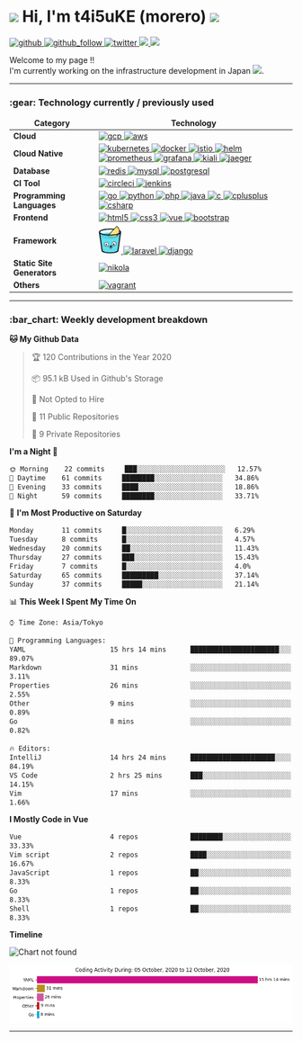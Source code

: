 <h1>
<img src="https://emojis.slackmojis.com/emojis/images/1600385609/10490/cactuar.gif?1600385609" width="30"/> 
Hi, I'm t4i5uKE (morero) 
<img src="https://emojis.slackmojis.com/emojis/images/1600385609/10490/cactuar.gif?1600385609" width="30"/>
</h1>

<p align="left">
    <!-- GitHub -->
    <a href="https://github.com/t4i5uKE/t4i5uKE/">
        <img src="https://komarev.com/ghpvc/?username=m0rer0" alt="github" />
    </a>
    <a href="https://github.com/t4i5uKE">
        <img height="20" src="https://img.shields.io/github/followers/t4i5uKE?label=follow&logo=github&style=flat" alt="github_follow"/>
    </a>
    <!-- Twitter -->
    <a href="http://twitter.com/m0rer0">
        <img height="20" src="https://img.shields.io/twitter/follow/m0rer0?label=Twitter&logo=twitter&style=flat" alt="twitter"/>
    </a>
    <!-- Qiita -->
    <a href="http://qiita.com/Morero">
        <img height="20" src="https://qiita-badge.apiapi.app/s/Morero/posts.svg" />
    </a>
    <a href="http://qiita.com/Morero">
        <img height="20" src="https://qiita-badge.apiapi.app/s/Morero/contributions.svg" />
    </a>
</p>

<p> 
Welcome to my page !! <br>
I'm currently working on the infrastructure development in Japan <img src="https://www.flaticon.com/svg/static/icons/svg/2159/2159573.svg" width="13"/>.
</p>

---

<h3> :gear: Technology currently / previously used</h3>

<table align="center">
    <thead align="center">
    <tr border: none;>
        <td><b> Category </b></td>
        <td><b> Technology </b></td>
    </tr>
    </thead>
    <tbody>
    <tr>
        <td><b> Cloud </b></td>
        <td>
            <!-- GCP -->
            <a href="https://cloud.google.com/?hl=ja">
                <img src="https://www.vectorlogo.zone/logos/google_cloud/google_cloud-icon.svg" alt="gcp" width="40" height="40"/>
            </a>
            <!-- AWS -->
            <a href="https://aws.amazon.com/jp/">
                <img src="https://devicons.github.io/devicon/devicon.git/icons/amazonwebservices/amazonwebservices-original-wordmark.svg" alt="aws" width="40" height="40"/>
            </a>
        </td>
    </tr>
    <tr>
        <td><b> Cloud Native </b></td>
        <td>
            <!-- Kubernetes -->
            <a href="https://kubernetes.io/ja/">
                <img src="https://www.vectorlogo.zone/logos/kubernetes/kubernetes-icon.svg" alt="kubernetes" width="40" height="40"/>
            </a>
            <!-- Docker -->
            <a href="https://www.docker.com/">
                <img src="https://devicons.github.io/devicon/devicon.git/icons/docker/docker-original-wordmark.svg" alt="docker" width="40" height="40"/>
            </a>
            <!-- Istio -->
            <a href="https://istio.io/">
                <img src="https://www.vectorlogo.zone/logos/istioio/istioio-icon.svg" alt="istio" width="40" height="40"/>
            </a>
            <!-- Helm -->
            <a href="https://helm.sh/">
                <img src="https://www.vectorlogo.zone/logos/helmsh/helmsh-icon.svg" alt="helm" width="40" height="40"/>
            </a>
            <!-- Prometheus -->
            <a href="https://prometheus.io/">
                <img src="https://www.vectorlogo.zone/logos/prometheusio/prometheusio-icon.svg" alt="prometheus" width="40" height="40"/>
            </a>
            <!-- Grafana -->
            <a href="https://grafana.com/grafana/">
                <img src="https://www.vectorlogo.zone/logos/grafana/grafana-icon.svg" alt="grafana" width="40" height="40"/>
            </a>
            <!-- kiali -->
            <a href="https://kiali.io/">
                <img src="https://design.jboss.org/kiali/logo/final/PNG/kiali_icon_lightbkg_1280px.png" alt="kiali" width="40" height="40"/>
            </a>
            <!-- Jaeger -->
            <a href="https://www.jaegertracing.io/">
                <img src="https://raw.githubusercontent.com/jaegertracing/artwork/f1deab322b37bfc8e4bb872619ef92800ee55d65/SVG/Jaeger_Logo_Final_PANTONE.svg" alt="jaeger" width="40" height="40"/>
            </a>
        </td>
    </tr>
    <tr>
        <td><b> Database </b></td>
        <td>
            <!-- Redis -->
            <a href="https://redis.io/">
                <img src="https://devicons.github.io/devicon/devicon.git/icons/redis/redis-original-wordmark.svg" alt="redis" width="40" height="40"/>
            </a>
            <!-- MySQL -->
            <a href="https://www.mysql.com/jp/">
                <img src="https://devicons.github.io/devicon/devicon.git/icons/mysql/mysql-original-wordmark.svg" alt="mysql" width="40" height="40"/>
            </a>
            <!-- PostgreSQL -->
            <a href="https://www.postgresql.org/">
                <img src="https://devicons.github.io/devicon/devicon.git/icons/postgresql/postgresql-original-wordmark.svg" alt="postgresql" width="40" height="40"/>
            </a>
        </td>
    </tr>
    <tr>
        <td><b> CI Tool </b></td>
        <td>
            <!-- Circle CI -->
            <a href="https://circleci.com/ja/">
                <img src="https://cdn.worldvectorlogo.com/logos/circleci.svg" alt="circleci" width="40" height="40"/>
            </a>
            <!-- Jenkins -->
            <a href="https://www.jenkins.io/">
                <img src="https://www.vectorlogo.zone/logos/jenkins/jenkins-icon.svg" alt="jenkins" width="40" height="40"/>
            </a>
        </td>
    </tr>
    <tr>
        <td><b> Programming Languages </b></td>
        <td>
            <!-- Golang -->
            <a href="https://golang.org/">
                <img src="https://devicons.github.io/devicon/devicon.git/icons/go/go-original.svg" alt="go" width="40" height="40"/>
            </a>
            <!-- Python -->
            <a href="https://www.python.org/">
                <img src="https://devicons.github.io/devicon/devicon.git/icons/python/python-original.svg" alt="python" width="40" height="40"/> 
            </a>
            <!-- PHP -->
            <a href="https://www.php.net/">
                <img src="https://devicons.github.io/devicon/devicon.git/icons/php/php-original.svg" alt="php" width="40" height="40"/>
            </a>
            <!-- Java -->
            <a href="https://java.com/ja/">
                <img src="https://devicons.github.io/devicon/devicon.git/icons/java/java-original-wordmark.svg" alt="java" width="40" height="40"/>
            </a>
            <!-- Clang -->
            <a href="http://llvm.org/">
                <img src="https://devicons.github.io/devicon/devicon.git/icons/c/c-original.svg" alt="c" width="40" height="40"/> 
            </a>
            <!-- C++ -->
            <a href="https://isocpp.org/">
                <img src="https://devicons.github.io/devicon/devicon.git/icons/cplusplus/cplusplus-original.svg" alt="cplusplus" width="40" height="40"/>
            </a>
            <!-- C# -->
            <a href="https://github.com/dotnet/csharplang">
                <img src="https://devicons.github.io/devicon/devicon.git/icons/csharp/csharp-original.svg" alt="csharp" width="40" height="40"/>
            </a>
        </td>
    </tr>
    <tr>
        <td><b> Frontend </b></td>
        <td>
            <!-- HTML5 -->
            <a href="https://html.spec.whatwg.org/multipage/">
                <img src="https://devicons.github.io/devicon/devicon.git/icons/html5/html5-original-wordmark.svg" alt="html5" width="40" height="40"/>
            </a>
            <!-- CSS3 -->
            <a href="https://www.w3.org/Style/CSS/Overview.en.html">
                <img src="https://devicons.github.io/devicon/devicon.git/icons/css3/css3-original-wordmark.svg" alt="css3" width="40" height="40"/>
            </a>
            <!-- Vue.js -->
            <a href="https://jp.vuejs.org/index.html">
                <img src="https://devicons.github.io/devicon/devicon.git/icons/vuejs/vuejs-original-wordmark.svg" alt="vue" width="40" height="40"/>
            </a>
            <!-- Bootstrap -->
            <a href="https://getbootstrap.jp/">
                <img src="https://devicons.github.io/devicon/devicon.git/icons/bootstrap/bootstrap-plain.svg" alt="bootstrap" width="40" height="40"/>
            </a>
        </td>
    </tr>
    <tr>
        <td><b> Framework </b></td>
        <td>
            <!-- Gin -->
            <a href="https://github.com/gin-gonic/gin">
                <img src="https://raw.githubusercontent.com/gin-gonic/logo/master/color.png" alt="gin" width="40" height="50">
            </a>
            <!-- Laravel -->
            <a href="http://laravel.jp/">
                <img src="https://devicons.github.io/devicon/devicon.git/icons/laravel/laravel-plain-wordmark.svg" alt="laravel" width="40" height="40"/>
            </a>
            <!-- Django -->
            <a href="https://www.djangoproject.com/">
                <img src="https://devicons.github.io/devicon/devicon.git/icons/django/django-original.svg" alt="django" width="40" height="40"/>
            </a>
        </td>
    </tr>
    <tr>
        <td><b> Static Site Generators </b></td>
        <td>
            <!-- Nikola -->
            <a href="https://getnikola.com/">
                <img src="https://raw.githubusercontent.com/getnikola/nikola/5184bd3601de6c572a3b065b53b17f7d9f087d47/logo/nikola.svg" alt="nikola" width="40" height="40"/>
            </a>
        </td>
    </tr>
    <tr>
        <td><b> Others </b></td>
        <td>
            <!-- Vagrant -->
            <a href="https://www.vagrantup.com/">
                <img src="https://www.vectorlogo.zone/logos/vagrantup/vagrantup-icon.svg" alt="vagrant" width="40" height="40"/>
            </a>
        </td>
    </tr>
    </tbody>
</table>

---

<h3> :bar_chart: Weekly development breakdown </h3>
<!-- waka-readme-stats -->

<!--START_SECTION:waka-->
**🐱 My Github Data** 

> 🏆 120 Contributions in the Year 2020
 > 
> 📦 95.1 kB Used in Github's Storage 
 > 
> 🚫 Not Opted to Hire
 > 
> 📜 11 Public Repositories
 > 
> 🔑 9 Private Repositories 

**I'm a Night 🦉** 

```text
🌞 Morning    22 commits     ███░░░░░░░░░░░░░░░░░░░░░░   12.57% 
🌆 Daytime    61 commits     ████████░░░░░░░░░░░░░░░░░   34.86% 
🌃 Evening    33 commits     ████░░░░░░░░░░░░░░░░░░░░░   18.86% 
🌙 Night      59 commits     ████████░░░░░░░░░░░░░░░░░   33.71%

```
📅 **I'm Most Productive on Saturday** 

```text
Monday       11 commits     █░░░░░░░░░░░░░░░░░░░░░░░░   6.29% 
Tuesday      8 commits      █░░░░░░░░░░░░░░░░░░░░░░░░   4.57% 
Wednesday    20 commits     ██░░░░░░░░░░░░░░░░░░░░░░░   11.43% 
Thursday     27 commits     ███░░░░░░░░░░░░░░░░░░░░░░   15.43% 
Friday       7 commits      █░░░░░░░░░░░░░░░░░░░░░░░░   4.0% 
Saturday     65 commits     █████████░░░░░░░░░░░░░░░░   37.14% 
Sunday       37 commits     █████░░░░░░░░░░░░░░░░░░░░   21.14%

```


📊 **This Week I Spent My Time On** 

```text
⌚︎ Time Zone: Asia/Tokyo

💬 Programming Languages: 
YAML                     15 hrs 14 mins      ██████████████████████░░░   89.07% 
Markdown                 31 mins             ░░░░░░░░░░░░░░░░░░░░░░░░░   3.11% 
Properties               26 mins             ░░░░░░░░░░░░░░░░░░░░░░░░░   2.55% 
Other                    9 mins              ░░░░░░░░░░░░░░░░░░░░░░░░░   0.89% 
Go                       8 mins              ░░░░░░░░░░░░░░░░░░░░░░░░░   0.82%

🔥 Editors: 
IntelliJ                 14 hrs 24 mins      █████████████████████░░░░   84.19% 
VS Code                  2 hrs 25 mins       ███░░░░░░░░░░░░░░░░░░░░░░   14.15% 
Vim                      17 mins             ░░░░░░░░░░░░░░░░░░░░░░░░░   1.66%

```

**I Mostly Code in Vue** 

```text
Vue                      4 repos             ████████░░░░░░░░░░░░░░░░░   33.33% 
Vim script               2 repos             ████░░░░░░░░░░░░░░░░░░░░░   16.67% 
JavaScript               1 repos             ██░░░░░░░░░░░░░░░░░░░░░░░   8.33% 
Go                       1 repos             ██░░░░░░░░░░░░░░░░░░░░░░░   8.33% 
Shell                    1 repos             ██░░░░░░░░░░░░░░░░░░░░░░░   8.33%

```


**Timeline**

![Chart not found](https://github.com/t4i5uKE/t4i5uKE/blob/master/charts/bar_graph.png) 


<!--END_SECTION:waka-->

<!-- Profile-Readme-WakaTime -->

<a href="https://github.com/t4i5uKE/t4i5uKE">
    <img align="center" src="./images/stat.png" alt="wakatime-stat"/>
</a>

---

